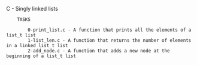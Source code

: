 C - Singly linked lists

		TASKS

			0-print_list.c - A function that prints all the elements of a list_t list
			1-list_len.c - A function that returns the number of elements in a linked list_t list
			2-add_node.c - A function that adds a new node at the beginning of a list_t list
